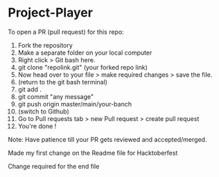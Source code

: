 # Project-Player

To open a PR (pull request) for this repo:

1. Fork the repository
2. Make a separate folder on your local computer
3. Right click > Git bash here.
4. git clone "repolink.git"  (your forked repo link)
5. Now head over to your file > make required changes > save the file. 
6. (return to the git bash terminal) 
7. git add .
8. git commit "any message"
9. git push origin master/main/your-banch
10. (switch to Github)
11. Go to Pull requests tab > new Pull request > create pull request
12. You're done !

Note: Have patience till your PR gets reviewed and accepted/merged.


Made my first change on the Readme file for Hacktoberfest

Change required for the end file

